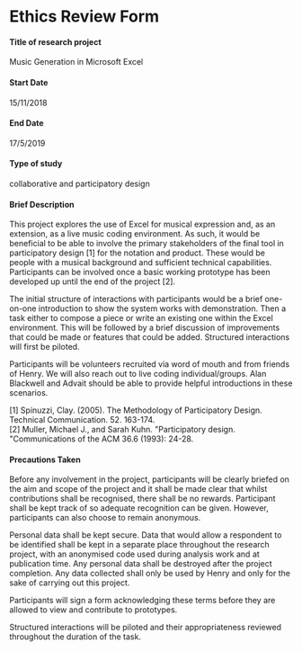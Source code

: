 # Ethics Review Form

#### Title of research project

Music Generation in Microsoft Excel

#### Start Date

15/11/2018

#### End Date

17/5/2019

#### Type of study

collaborative and participatory design

#### Brief Description

This project explores the use of Excel for musical expression and, as an extension, as a live music coding environment. As such, it would be beneficial to be able to involve the primary stakeholders of the final tool in participatory design [1] for the notation and product. These would be people with a musical background and sufficient technical capabilities. Participants can be involved once a basic working prototype has been developed up until the end of the project [2]. 

The initial structure of interactions with participants would be a brief one-on-one introduction to show the system works with demonstration. Then a task either to compose a piece or write an existing one within the Excel environment. This will be followed by a brief discussion of improvements that could be made or features that could be added. Structured interactions will first be piloted. 

Participants will be volunteers recruited via word of mouth and from friends of Henry. We will also reach out to live coding individual/groups. Alan Blackwell and Advait should be able to provide helpful introductions in these scenarios. 

\[1] Spinuzzi, Clay. (2005). The Methodology of Participatory Design. Technical Communication. 52. 163-174. <br>\[2] Muller, Michael J., and Sarah Kuhn. "Participatory design. "Communications of the ACM 36.6 (1993): 24-28.

#### Precautions Taken

Before any involvement in the project, participants will be clearly briefed on the aim and scope of the project and it shall be made clear that whilst contributions shall be recognised, there shall be no rewards. Participant shall be kept track of so adequate recognition can be given. However, participants can also choose to remain anonymous.

Personal data shall be kept secure. Data that would allow a respondent to be identified shall be kept in a separate place throughout the research project, with an anonymised code used during analysis work and at publication time. Any personal data shall be destroyed after the project completion. Any data collected shall only be used by Henry and only for the sake of carrying out this project. 

Participants will sign a form acknowledging these terms before they are allowed to view and contribute to prototypes. 

Structured interactions will be piloted and their appropriateness reviewed throughout the duration of the task. 